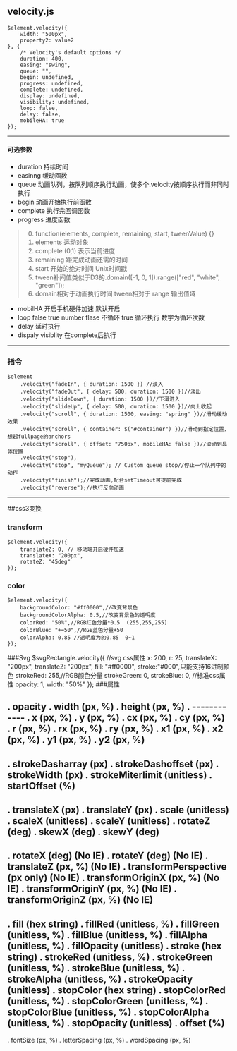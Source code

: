 ## velocity.js ##

	$element.velocity({
		width: "500px",  
		property2: value2
	}, {
		/* Velocity's default options */
		duration: 400,
		easing: "swing",
		queue: "",
		begin: undefined,
		progress: undefined,
		complete: undefined,
		display: undefined,
		visibility: undefined,
		loop: false,
		delay: false,
		mobileHA: true
	});
***
#### 可选参数 
+ duration 持续时间
+ easinng 缓动函数
+ queue 动画队列，按队列顺序执行动画，使多个.velocity按顺序执行而非同时执行
+ begin 动画开始执行前函数
+ complete 执行完回调函数
+ progress 进度函数

> 0. function(elements, complete, remaining, start, tweenValue) {}
> 1. elements 运动对象	
> 2. complete (0,1) 表示当前进度
> 3. remaining 距完成动画还需的时间
> 4. start 开始的绝对时间 Unix时间戳
> 5. tween补间值类似于D3的.domain([-1, 0, 1]).range(["red", "white", "green"]);
> 6. domain相对于动画执行时间 tween相对于 range 输出值域

+ mobilHA 开启手机硬件加速 默认开启
+ loop false true number flase 不循环 true 循环执行 数字为循环次数
+ delay 延时执行
+ dispaly visiblity 在complete后执行

***
	
### 指令		
	$element
	    .velocity("fadeIn", { duration: 1500 }) //淡入
	    .velocity("fadeOut", { delay: 500, duration: 1500 })//淡出
	    .velocity("slideDown", { duration: 1500 })//下滑进入
	    .velocity("slideUp", { delay: 500, duration: 1500 })//向上收起
	    .velocity("scroll", { duration: 1500, easing: "spring" })//滑动缓动效果
	    .velocity("scroll", { container: $("#container") })//滑动到指定位置，想起fullpage的anchors
	    .velocity("scroll", { offset: "750px", mobileHA: false })//滚动到具体位置
	    .velocity("stop"),
	    .velocity("stop", "myQueue"); // Custom queue stop//停止一个队列中的动作
		.velocity("finish");//完成动画,配合setTimeout可提前完成
    	.velocity("reverse");//执行反向动画


 ***
 ##css3变换

 ### transform 

	$element.velocity({
		translateZ: 0, // 移动端开启硬件加速
		translateX: "200px",
		rotateZ: "45deg"
	});


### color 

	$element.velocity({
	    backgroundColor: "#ff0000",//改变背景色
	    backgroundColorAlpha: 0.5,//改变背景色的透明度
	    colorRed: "50%",//RGB红色分量*0.5  (255,255,255)
	    colorBlue: "+=50",//RGB蓝色分量+50
	    colorAlpha: 0.85 //透明度为的0.85  0~1
	});
	

###Svg
	$svgRectangle.velocity({
		//svg css属性
	    x: 200,
	    r: 25,
	    translateX: "200px",
	    translateZ: "200px",
	    fill: "#ff0000",
	    stroke:"#000",只能支持16进制颜色
	    strokeRed: 255,//RGB颜色分量
	    strokeGreen: 0,
	    strokeBlue: 0,
	   //标准css属性
	    opacity: 1,
	    width: "50%"
	});
###属性

.    opacity
.    width (px, %)
.    height (px, %)
.    ------------
.    x (px, %)
.    y (px, %)
.    cx (px, %)
.    cy (px, %)
.    r (px, %)
.    rx (px, %)
.    ry (px, %)
.    x1 (px, %)
.    x2 (px, %)
.    y1 (px, %)
.    y2 (px, %)
------------
.    strokeDasharray (px)
.    strokeDashoffset (px)
.    strokeWidth (px)
.    strokeMiterlimit (unitless)
.    startOffset (%)
------------
.    translateX (px)
.    translateY (px)
.    scale (unitless)
.    scaleX (unitless)
.    scaleY (unitless)
.    rotateZ (deg)
.    skewX (deg)
.    skewY (deg)
 ------------
.    rotateX (deg) (No IE)
.    rotateY (deg) (No IE)
.    translateZ (px, %) (No IE)
.    transformPerspective (px only) (No IE)
.    transformOriginX (px, %) (No IE)
.    transformOriginY (px, %) (No IE)
.    transformOriginZ (px, %) (No IE)
------------
.    fill (hex string)
.    fillRed (unitless, %)
.    fillGreen (unitless, %)
.    fillBlue (unitless, %)
.    fillAlpha (unitless, %)
.    fillOpacity (unitless)
.    stroke (hex string)
.    strokeRed (unitless, %)
.    strokeGreen (unitless, %)
.    strokeBlue (unitless, %)
.    strokeAlpha (unitless, %)
.    strokeOpacity (unitless)
.    stopColor (hex string)
.    stopColorRed (unitless, %)
.    stopColorGreen (unitless, %)
.    stopColorBlue (unitless, %)
.    stopColorAlpha (unitless, %)
.    stopOpacity (unitless)
.    offset (%)
------------
.    fontSize (px, %)
.    letterSpacing (px, %)
.    wordSpacing (px, %)
